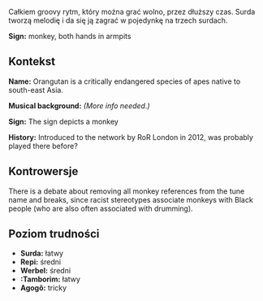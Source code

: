 Całkiem groovy rytm, który można grać wolno, przez dłuższy czas. Surda tworzą
melodię i da się ją zagrać w pojedynkę na trzech surdach.

**Sign:** monkey, both hands in armpits

## Kontekst

**Name:** Orangutan is a critically endangered species of apes native to
south-east Asia.

**Musical background:** *(More info needed.)*

**Sign:** The sign depicts a monkey

**History:** Introduced to the network by RoR London in 2012, was probably
played there before?

## Kontrowersje

There is a debate about removing all monkey references from the tune name and
breaks, since racist stereotypes associate monkeys with Black people (who are
also often associated with drumming).

## Poziom trudności

* **Surda:** łatwy
* **Repi:** średni
* **Werbel:** średni
* **:Tamborim:** łatwy
* **Agogô:** tricky
